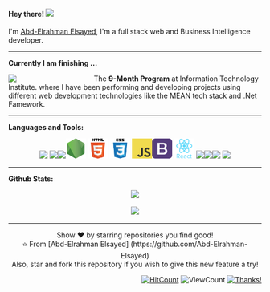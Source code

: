 <h4> Hey there! <img src="https://raw.githubusercontent.com/verma-anushka/verma-anushka/master/gifs/wave.gif" width="30px"></h4>

I'm [Abd-Elrahman Elsayed](https://verma-anushka.github.io/anushkaverma/), I'm a full stack web and Business Intelligence developer.

---

**Currently I am finishing ...**

 <div>
    <img width="170" align='left' src="https://www.iti.gov.eg/assets/images/iti-logo.png" >
    The <strong>9-Month Program</strong> at Information Technology Institute. where I have been performing and developing projects using different web development technologies like the MEAN tech stack and .Net Famework.
  </div>

  ***

**Languages and Tools:**

<p align="center">

  <div align="center">
  
  <code><img height="40" src="https://upload.wikimedia.org/wikipedia/commons/1/19/C_Logo.png"></code> <code><img height="40" src="https://upload.wikimedia.org/wikipedia/commons/thumb/1/18/ISO_C%2B%2B_Logo.svg/1822px-ISO_C%2B%2B_Logo.svg.png"></code><code><img height="40" src="https://seeklogo.com/images/C/c-sharp-c-logo-02F17714BA-seeklogo.com.png"></code><code><img height="40" src="https://raw.githubusercontent.com/github/explore/80688e429a7d4ef2fca1e82350fe8e3517d3494d/topics/nodejs/nodejs.png"></code> <code><img height="40" src="https://raw.githubusercontent.com/github/explore/80688e429a7d4ef2fca1e82350fe8e3517d3494d/topics/html/html.png"></code> <code><img height="40" src="https://raw.githubusercontent.com/github/explore/80688e429a7d4ef2fca1e82350fe8e3517d3494d/topics/css/css.png"></code> <code><img height="40" src="https://raw.githubusercontent.com/github/explore/80688e429a7d4ef2fca1e82350fe8e3517d3494d/topics/javascript/javascript.png"></code><code><img height="40" src="https://raw.githubusercontent.com/github/explore/80688e429a7d4ef2fca1e82350fe8e3517d3494d/topics/bootstrap/bootstrap.png"></code>  <code><img height="40" src="https://raw.githubusercontent.com/devicons/devicon/master/icons/react/react-original-wordmark.svg"></code> <code><img height="40" src="https://angular.io/assets/images/logos/angularjs/AngularJS-Shield.svg"></code><code><img height="40" src="https://img.icons8.com/color/512/microsoft-sql-server.png"></code><code><img height="50" src="https://infinapps.com/wp-content/uploads/2018/10/mongodb-logo.png"></code> <code><img height="40" src="https://git-scm.com/images/logos/downloads/Git-Icon-1788C.png"></code>

  </div>
  </p>

---

**Github Stats:**

<p align="center">
  <img src="https://github-readme-stats.vercel.app/api?username=Abd-Elrahman-Elsayed&hide=stars&show_icons=true&theme=dracula&line_height=32">
</p>

<p align="center">
  <img src="https://github-readme-stats.vercel.app/api/top-langs/?username=Abd-Elrahman-Elsayed&langs_count=8&theme=dracula">
</p>


---

<p align="center">
 

  <p align="center">
    Show ❤️ by starring repositories you find good! 
    <br />
    ⭐️ From [Abd-Elrahman Elsayed] (https://github.com/Abd-Elrahman-Elsayed)
    <br />
    Also, star and fork this repository if you wish to give this new feature a try!
  </p>
</p>

<div align="right">
  
[![HitCount](http://hits.dwyl.com/Abd-Elrahman-Elsayed/Abd-Elrahman-Elsayed.svg)](http://hits.dwyl.com/Abd-Elrahman-Elsayed/Abd-Elrahman-Elsayed) ![ViewCount](https://views.whatilearened.today/views/github/verma-anushka/verma-anushka.svg) [![Thanks!](https://img.shields.io/badge/Thanks%20for%20visiting-!-1EAEDB.svg)](https://Abd-Elrahman-Elsayed.github.io/Abd-Elrahman-Elsayed/)

</div>
